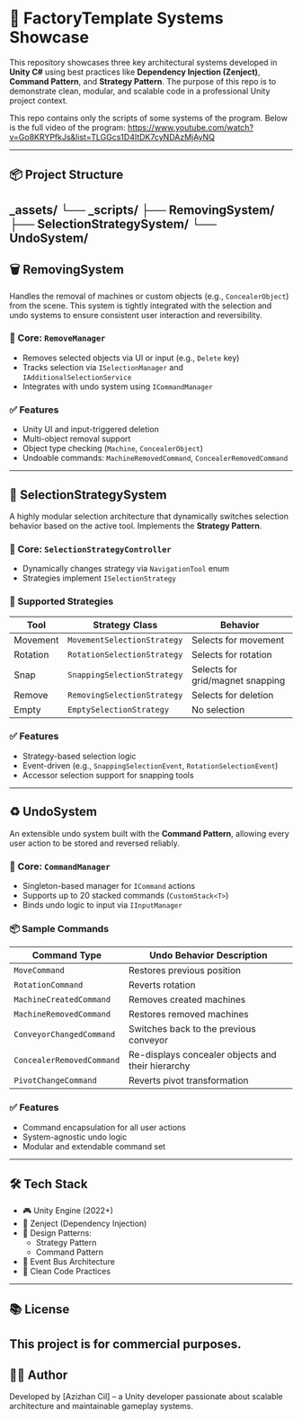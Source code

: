 # 🧩 FactoryTemplate Systems Showcase

This repository showcases three key architectural systems developed in **Unity C#** using best practices like **Dependency Injection (Zenject)**, **Command Pattern**, and **Strategy Pattern**. The purpose of this repo is to demonstrate clean, modular, and scalable code in a professional Unity project context.

This repo contains only the scripts of some systems of the program. Below is the full video of the program: 
https://www.youtube.com/watch?v=Go8KRYPfkJs&list=TLGGcs1D4ItDK7cyNDAzMjAyNQ

---

## 📦 Project Structure

_assets/ └── _scripts/ ├── RemovingSystem/ ├── SelectionStrategySystem/ └── UndoSystem/
---

## 🗑️ RemovingSystem

Handles the removal of machines or custom objects (e.g., `ConcealerObject`) from the scene. This system is tightly integrated with the selection and undo systems to ensure consistent user interaction and reversibility.

### 🔧 Core: `RemoveManager`

- Removes selected objects via UI or input (e.g., `Delete` key)
- Tracks selection via `ISelectionManager` and `IAdditionalSelectionService`
- Integrates with undo system using `ICommandManager`

### ✅ Features

- Unity UI and input-triggered deletion
- Multi-object removal support
- Object type checking (`Machine`, `ConcealerObject`)
- Undoable commands: `MachineRemovedCommand`, `ConcealerRemovedCommand`

---

## 🧠 SelectionStrategySystem

A highly modular selection architecture that dynamically switches selection behavior based on the active tool. Implements the **Strategy Pattern**.

### 🔧 Core: `SelectionStrategyController`

- Dynamically changes strategy via `NavigationTool` enum
- Strategies implement `ISelectionStrategy`

### 📌 Supported Strategies

| Tool              | Strategy Class                | Behavior                             |
|-------------------|-------------------------------|--------------------------------------|
| Movement          | `MovementSelectionStrategy`    | Selects for movement                 |
| Rotation          | `RotationSelectionStrategy`    | Selects for rotation                 |
| Snap              | `SnappingSelectionStrategy`    | Selects for grid/magnet snapping     |
| Remove            | `RemovingSelectionStrategy`    | Selects for deletion                 |
| Empty             | `EmptySelectionStrategy`       | No selection                         |

### ✅ Features

- Strategy-based selection logic
- Event-driven (e.g., `SnappingSelectionEvent`, `RotationSelectionEvent`)
- Accessor selection support for snapping tools

---

## ♻️ UndoSystem

An extensible undo system built with the **Command Pattern**, allowing every user action to be stored and reversed reliably.

### 🔧 Core: `CommandManager`

- Singleton-based manager for `ICommand` actions
- Supports up to 20 stacked commands (`CustomStack<T>`)
- Binds undo logic to input via `IInputManager`

### 📦 Sample Commands

| Command Type              | Undo Behavior Description                               |
|---------------------------|----------------------------------------------------------|
| `MoveCommand`             | Restores previous position                              |
| `RotationCommand`         | Reverts rotation                                         |
| `MachineCreatedCommand`   | Removes created machines                                 |
| `MachineRemovedCommand`   | Restores removed machines                                |
| `ConveyorChangedCommand`  | Switches back to the previous conveyor                   |
| `ConcealerRemovedCommand` | Re-displays concealer objects and their hierarchy        |
| `PivotChangeCommand`      | Reverts pivot transformation                             |

### ✅ Features

- Command encapsulation for all user actions
- System-agnostic undo logic
- Modular and extendable command set

---

## 🛠️ Tech Stack

- 🎮 Unity Engine (2022+)
- 💉 Zenject (Dependency Injection)
- 🧠 Design Patterns:
  - Strategy Pattern
  - Command Pattern
- 🧪 Event Bus Architecture
- 🧹 Clean Code Practices

---

## 📚 License

This project is for commercial purposes.
---

## 👨‍💻 Author

Developed by [Azizhan Cil] – a Unity developer passionate about scalable architecture and maintainable gameplay systems.



